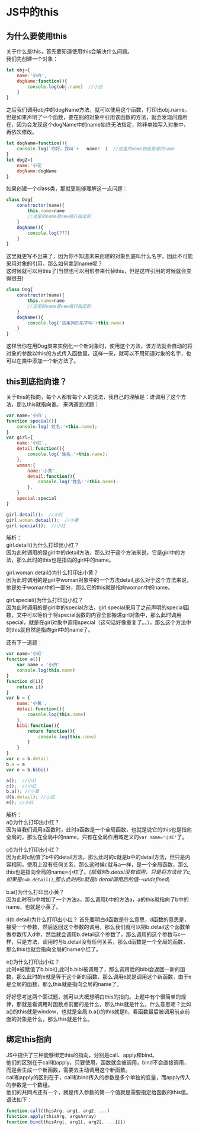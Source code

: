 # JS中的this

## 为什么要使用this
关于什么是this，首先要知道使用this会解决什么问题。  
我们先创建一个对象：  
```javascript
let obj={
    name:'小白',
    dogName:function(){
        console.log(obj.name)  //小白
    }
}
```
之后我们调用obj中的dogName方法，就可以使用这个函数，打印出obj.name。但是如果声明了一个函数，要在别的对象中引用该函数的方法，就会发现问题所在，因为会发现这个dogName中的name始终无法指定，除非单独写入对象中，再依次修改。
```javascript
let dogName=function(){
    console.log(`你好，我叫`+   name?  )  //这里的name到底是谁的name
}
let dog2={
    name:'小花'
    dogName:dogName
}
```
如果创建一个class类，那就更能够理解这一点问题：
```javascript
class Dog{
    constructor(name){
        this.name=name
        //这里的name是new强行指定的
    }
    dogName(){
        console.log(???)
    }
}
```
这里就更写不出来了，因为你不知道未来创建的对象到底叫什么名字，因此不可能采用对象的引用，那么如何拿到name呢？  
这时候就可以用this了(当然也可以用形参来代替this，但是这样引用的时候就会变得很丑)  
```javascript
class Dog{
    constructor(name){
        this.name=name
        //这里的name是new强行指定的
    }
    dogName(){
        console.log('这条狗的名字叫'+this.name)
    }
}
```
这样当你在用Dog类来实例化一个新对象时，使用这个方法，该方法就会自动的将对象的参数以this的方式传入函数里。这样一来，就可以不用知道对象的名字，也可以在类中添加一个新方法了。
## this到底指向谁？
关于this的指向，每个人都有每个人的说法，我自己的理解是：谁调用了这个方法，那么this就指向谁。
来两道面试题：
```javascript
var name='小白';
function special(){
    console.log('姓名:'+this.name);
}
var girl={
    name:'小红',
    detail:function(){
        console.log('姓名:'+this.name);
    },
    woman:{
        name:'小黄',
        detail:function(){
            console.log('姓名:'+this.name);
        },
    }
    special:special
}

girl.detail();  //小红
girl.woman.detail();  //小黄
girl.special();  //小红
```
解析：  
girl.detail()为什么打印出小红？  
因为此时调用的是girl中的detail方法，那么对于这个方法来说，它是girl中的方法，那么此时的this也是指向的girl中的name。

girl.woman.detail()为什么打印出小黄？  
因为此时调用的是girl中woman对象中的一个方法detail,那么对于这个方法来说，他是处于woman中的一部分，那么它的this就是指向woman中的name。  

girl.special()为什么打印出小红？  
因为此时调用的是girl中的special方法，girl.special采用了之前声明的special函数，文中可以等价于将special函数的内容全部搬进girl对象中，那么此时调用special，就是在girl对象中调用special（这句话好像重复了。。），那么这个方法中的this就自然是指向girl中的name了。

还有下一道题：
```javascript
var name='小红'
function a(){
    var name = '小白'
    console.log(this.name)
}
function d(i){
    return i()
}
var b = {
    name:'小黄',
    detail:function(){
        console.log(this.name)
    },
    bibi:function(){
        return function(){
            console.log(this.name)
        }
    }
}
var c = b.detail
b.a = a
var e = b.bibi()

a();  //小红
c();  //小红
b.a(); //小黄
d(b.detail); //小红
e(); //小红
```
解析：  
a()为什么打印出小红？  
因为当我们调用a函数时，此时a函数是一个全局函数，也就是说它的this也是指向全局的，那么在全局中的name，只有在全局作用域定义的`var name='小红'`了。  

c()为什么打印出小红？  
因为此时c赋值了b中的detail方法，那么此时的c就是b中的detail方法，但只是内容相同，使用上没有任何关系，那么这时候c就与a一样，是一个全局函数，那么this也是指向全局的name=小红了。(*赋值时b.detail没有调用，只是将方法给了c,如果是`c=b.detail()`,那么此时的c就是b.detail调用后的值--undefined*)  

b.a()为什么打印出小黄？  
因为此时在b中增加了一个方法a，那么调用b中的方法a，a的this就指向了b中的name，也就是小黄了。  

d(b.detail)为什么打印出小红？
首先要明白d函数是什么意思，d函数的意思是，接受一个参数，然后返回这个参数的调用，那么我们就可以把b.detail这个函数单做参数传入d中，然后就会调用b.detail这个参数了，那么调用的这个参数与c一样，只是方法，调用时与b.detail没有任何关系，那么d函数是一个全局的函数，那么this也就会指向全局的name小红了。  

e()为什么打印出小红？  
此时e被赋值了b.bibi(),此时b.bibi被调用了，那么调用后的bibi会返回一新的函数，那么此时的e就是等于这个新的函数，那么调用e就是调用这个新函数，由于e是全局的函数，那么this就是指向全局的name了。  

好好思考这两个面试题，就可以大概想明白this的指向。上题中有个很简单的规律，那就是看调用时函数点前面的是什么，那么this就是什么，什么意思呢？比如a()的this就是window，也就是全局;b.a()的this就是b，看函数最后被调用前点前面的对象是什么，那么this就是什么。
## 绑定this指向
JS中提供了三种能够绑定this的指向，分别是call、apply和bind。  
他们的区别在于call和apply，只要使用，函数就会被调用，bind不会直接调用，而是会生成一个新函数，需要去主动调用这个新函数。  
call和apply的区别在于，call和bind传入的参数是多个单独的变量，而apply传入的参数是一个数组。  
他们的共同点还有一个，就是传入参数的第一个值就是需要指定给函数的this值。  
语法如下：  
```javascript
function.call(thisArg, arg1, arg2, ...)
function.apply(thisArg, argsArray)
function.bind(thisArg[, arg1[, arg2[, ...]]])
```
